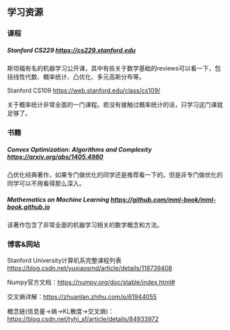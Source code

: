 ## 学习资源

### 课程

##### Stanford CS229 https://cs229.stanford.edu

斯坦福有名的机器学习公开课，其中有些关于数学基础的reviews可以看一下，包括线性代数、概率统计、凸优化、多元高斯分布等。

Stanford CS109 https://web.stanford.edu/class/cs109/

关于概率统计非常全面的一门课程。若没有接触过概率统计的话，只学习这门课就足够了。

### 书籍

##### Convex Optimization: Algorithms and Complexity https://arxiv.org/abs/1405.4980

凸优化经典著作，如果专门做优化的同学还是推荐看一下的。但是非专门做优化的同学可以不用看得那么深入。

##### Mathematics on Machine Learning https://github.com/mml-book/mml-book.github.io

该著作包含了非常全面的机器学习相关的数学概念和方法。

### 博客&网站

Stanford University计算机系完整课程列表 https://blog.csdn.net/yuxiaosmd/article/details/118739408

Numpy官方文档：https://numpy.org/doc/stable/index.html#

交叉熵详解：https://zhuanlan.zhihu.com/p/61944055

概念链(信息量→熵→KL散度→交叉熵)：https://blog.csdn.net/tyhj_sf/article/details/84933972

